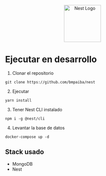 <p align="center">
  <a href="http://nestjs.com/" target="blank"><img src="https://nestjs.com/img/logo-small.svg" width="120" alt="Nest Logo" /></a>
</p>

[circleci-image]: https://img.shields.io/circleci/build/github/nestjs/nest/master?token=abc123def456
[circleci-url]: https://circleci.com/gh/nestjs/nest


# Ejecutar en desarrollo

1. Clonar el repositorio
```
git clone https://github.com/bmpaiba/nest
```

2. Ejecutar

```
yarn install
```

3. Tener Nest CLI instalado 
```
npm i -g @nest/cli
```

4. Levantar la base de datos
```
docker-compose up -d
```

## Stack usado
* MongoDB
* Nest

